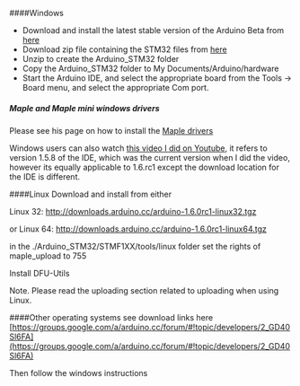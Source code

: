 ####Windows 

* Download and install the latest stable version of the Arduino Beta from [here](http://downloads.arduino.cc/arduino-1.6.0rc1-windows.exe)
* Download zip file containing the STM32 files from [here](https://github.com/rogerclarkmelbourne/Arduino_STM32/archive/master.zip)
* Unzip to create the Arduino_STM32 folder
* Copy the Arduino_STM32 folder to My Documents/Arduino/hardware
* Start the Arduino IDE, and select the appropriate board from the Tools -> Board menu, and select the appropriate Com port.

##### Maple and Maple mini windows drivers

Please see his page on how to install the [Maple drivers](https://github.com/rogerclarkmelbourne/Arduino_STM32/wiki/Maple-drivers)

Windows users can also watch [this video I did on Youtube](https://www.youtube.com/watch?v=-zwGnytGT8M), it refers to version 1.5.8 of the IDE, which was the current version when I did the video, however its equally applicable to 1.6.rc1 except the download location for the IDE is different. 

####Linux
Download and install from either

Linux 32:  http://downloads.arduino.cc/arduino-1.6.0rc1-linux32.tgz

or 
Linux 64: http://downloads.arduino.cc/arduino-1.6.0rc1-linux64.tgz 

in the ./Arduino_STM32/STMF1XX/tools/linux folder set the rights of maple_upload to 755 

Install DFU-Utils 

Note. Please read the uploading section related to uploading when using Linux.

####Other operating systems see download links here
[https://groups.google.com/a/arduino.cc/forum/#!topic/developers/2_GD40Sl6FA](https://groups.google.com/a/arduino.cc/forum/#!topic/developers/2_GD40Sl6FA)

Then follow the windows instructions

